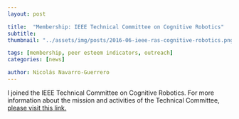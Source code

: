```yaml
---
layout: post

title:  "Membership: IEEE Technical Committee on Cognitive Robotics"
subtitle: 
thumbnail: "../assets/img/posts/2016-06-ieee-ras-cognitive-robotics.png"

tags: [membership, peer esteem indicators, outreach]
categories: [news]

author: Nicolás Navarro-Guerrero
---
```


I joined the IEEE Technical Committee on Cognitive Robotics. For more information about the mission and activities of the Technical Committee, <a href="http://www.ieee-coro.org/" target="_blank">please visit this link.</a>

<!--more-->

